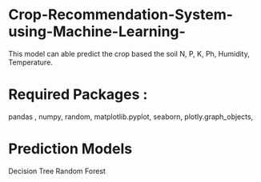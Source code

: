 # Crop-Recommendation-System-using-Machine-Learning-
This model can able predict the crop based the soil N, P, K, Ph, Humidity, Temperature.

# Required Packages :

pandas ,
numpy,
random,
matplotlib.pyplot,
seaborn,
plotly.graph_objects,

# Prediction Models 

Decision Tree
Random Forest


